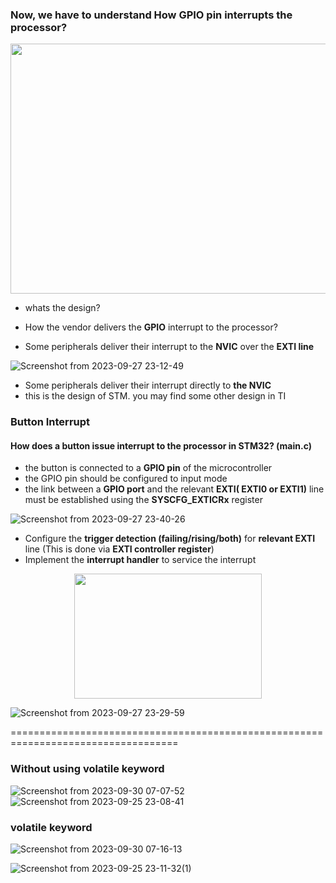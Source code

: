 ### Now, we have  to understand How GPIO pin interrupts the processor?

<p align="center"> <img width="600" height="400" src="https://github.com/PranabNandy/MCU-Driver-Development/assets/80820274/941c0f12-3947-4d46-9d7a-b82157a5b2c3"  /> </p>

- whats the design?
- How the vendor delivers the **GPIO** interrupt to the processor?

- Some peripherals deliver their interrupt to the **NVIC** over the **EXTI line**

![Screenshot from 2023-09-27 23-12-49](https://github.com/PranabNandy/MCU-Driver-Development/assets/80820274/b8e3480f-89cf-4679-8072-d7b6d17d413c)


- Some peripherals deliver their interrupt directly to **the NVIC**
- this is the design of STM. you may find some other design in TI


### Button Interrupt
#### How does a button issue interrupt to the processor in STM32? (main.c)
-  the button is connected to a **GPIO pin** of the microcontroller
-  the GPIO pin should be configured to input mode
-  the link between a **GPIO port** and the relevant **EXTI( EXTI0 or EXTI1)** line must be established using the **SYSCFG_EXTICRx** register

![Screenshot from 2023-09-27 23-40-26](https://github.com/PranabNandy/MCU-Driver-Development/assets/80820274/50e7e1cd-1c30-4b1c-b7b1-a8a212803719)



-  Configure the **trigger detection (failing/rising/both)** for **relevant EXTI** line (This is done via **EXTI controller register**) 
-  Implement the **interrupt handler** to service the interrupt 

<p align="center"> <img width="300" height="200" src="https://github.com/PranabNandy/MCU-Driver-Development/assets/80820274/3f694a66-af48-4d38-9cc3-4a014b02aacc"  /> </p>

![Screenshot from 2023-09-27 23-29-59](https://github.com/PranabNandy/MCU-Driver-Development/assets/80820274/6b2ab30e-4f0d-4008-8820-43fe9a17596e)

===================================================================================
### Without using volatile keyword
![Screenshot from 2023-09-30 07-07-52](https://github.com/PranabNandy/MCU-Driver-Development/assets/80820274/0f24b129-005d-4fc4-9775-5ccdc76141a6)
![Screenshot from 2023-09-25 23-08-41](https://github.com/PranabNandy/MCU-Driver-Development/assets/80820274/b45a420c-7db9-46ce-b233-6afc35c14141)



### volatile keyword
![Screenshot from 2023-09-30 07-16-13](https://github.com/PranabNandy/MCU-Driver-Development/assets/80820274/0340466d-2037-4175-9b9b-de0a012aec2a)

![Screenshot from 2023-09-25 23-11-32(1)](https://github.com/PranabNandy/MCU-Driver-Development/assets/80820274/0d3f2fb4-7622-4504-9c05-15235f18f5e2)
